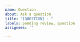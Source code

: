```yaml
---
name: Question
about: Ask a question
title: "[QUESTION] - "
labels: pending review, question
assignees: ''

---
```



